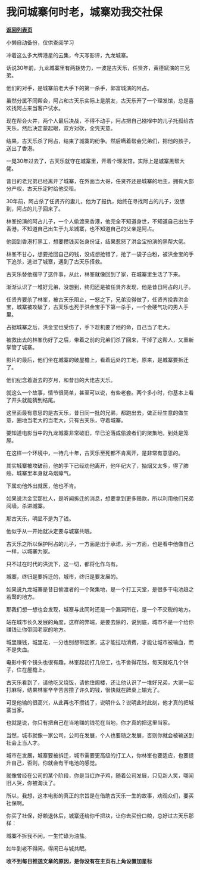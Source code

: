 # 我问城寨何时老，城寨劝我交社保

[**返回列表页**](/gzh/记忆承载3)

小懒自动备份，仅供查阅学习

冲着这么多大牌港星的云集，今天写影评，九龙城寨。

话说30年前，九龙城寨里有两拨势力，一波是古天乐，任贤齐，黄德斌演的三兄弟。

他们的对手，是城寨前老大手下的第一杀手，郭富城演的阿占。

虽然分属不同帮会，阿占和古天乐实际上是朋友，古天乐开了一个理发馆，总是喜欢找阿占来当客户试水。  

现在帮会火并，两个人最后决战，不得不动手，阿占把自己襁褓中的儿子托孤给古天乐，然后决定蒙起眼，双方对砍，全凭天意。

结果，古天乐杀了阿占，结束了城寨的纷争。然后瞒着帮会兄弟们，把他的孩子，送出了香港。

一晃30年过去了，古天乐就守在城寨里，开着个理发馆，实际上是城寨黑帮大佬。  

昔日的老兄弟已经离开了城寨，在外面当大哥，任贤齐还是城寨的地主，拥有大部分产权，古天乐定时给他交租。

30年前，阿占杀了任贤齐的妻儿，他为了报仇，始终在寻找阿占的儿子，没想到，阿占的儿子回来了。

林峯扮演的阿占儿子，一个人偷渡来香港，他完全不知道身世，不知道自己出生于香港，不知道自己出生于九龙城寨，也不知道自己的父亲是阿占。

他回到香港打黑工，想要攒钱买张身份证，结果惹怒了洪金宝扮演的黑帮大佬。

林峯不甘心，想要抢回自己的钱，没成想抢错了，抢了一袋子白粉，被洪金宝的手下追杀，逃进了城寨，遇到了古天乐搭救。

古天乐替他摆平了这件事，从此，林峯就像回到了家，在城寨里生活了下来。  

渐渐认识了一堆好兄弟，没想到，终归还是被任贤齐发现，他是昔日阿占的儿子。

任贤齐要杀了林峯，被古天乐阻止，一怒之下，兄弟没得做了，任贤齐投靠洪金宝，城寨被攻破了，古天乐也死于洪金宝手下第一杀手，一个会硬气功的男人手里。

占据城寨之后，洪金宝也受伤了，手下趁机要了他的命，自己当了老大。  

被救出去的林峯伤好了之后，带着之前的兄弟们杀了回来，干掉了这帮人，又重新掌管了城寨。

影片的最后，他们坐在城寨的破屋檐上，看着远处的工地，原来，是城寨要拆迁了。  

他们纪念着逝去的岁月，和昔日的大佬古天乐。

就这么一个故事，情节很简单，甚至可以说，有些老套。两个多小时，你基本上看了开头就能猜到结尾。

这里面最有意思的是古天乐，昔日同一批的兄弟，都跑出去，做正经生意的做生意，圈地当老大的当老大，只有古天乐，守着城寨。  

要知道电影当中的九龙城寨非常破旧，早已沦落成偷渡者们的聚集地，到处是笼屋。

在这样一个环境中，一待几十年，古天乐至死都不肯离开，是非常有意思的。

其实城寨被攻破前，他的手下已经劝他离开，他年纪大了，抽烟又太多，得了肺癌，城寨里本身就乌烟瘴气。

下属劝他外出就医，他也不肯。

如果说洪金宝那批人，是听闻拆迁的消息，想要拿到更多赔款，所以利用他们兄弟阋墙，杀进城寨。  

那古天乐，明显不是为了钱。  

他似乎从一开始就决定要与城寨共眠。

古天乐之所以保护阿占的儿子，一方面是出于承诺，另一方面，也是看中他像自己一样，以城寨为家。

只不过在时代的洪流下，这一切，都将化作乌有。  

城寨，终归是要拆迁的，城市，终归是要发展的。  

如果说九龙城寨是昔日偷渡者的一个聚集地，是一个打工天堂，是很多干电池趋之若鹜的地方。  

那我们想一想也会发现，城寨与此同时还是一个漏洞所在，是一个不交税的地方。  

站在城市长久发展的角度，这样的弊端，是要去除的，说到底，城市不是一个给你赚钱让你带回老家的地方。  

城里赚钱，城里花，一分也别想带回家，这才能拉动消费，才能让城市被输血，而不是失血。  

电影中有个镜头也很有趣，林峯起初打几份工，也不舍得花钱，每天就吃几个饼子，住在屋檐上。

古天乐看到了，请他吃叉烧饭，请他住阁楼，还让他认识了一堆好兄弟，大家一起打麻将，结果林峯辛辛苦苦攒了许久的钱，很快就在牌桌上输光了。

可是他输的很高兴，从此再也不攒钱了，说明什么？说明此时此刻，他才真的把城寨当家。  

也就是说，你只有把自己在当地赚的钱花在当地，你才真的把这里当家。  

当然，城市就像一家公司，公司在发展，个人也要随之发展，否则你就会被输送到社会上当人才。

城市在发展，城寨要被拆迁，城市需要更高级的打工人，你林峯也要适应，也要提升自己，否则，你就会有干电池的感觉。

就像曾经在公司的某个阶段，你是当红炸子鸡，随着公司发展，只见新人笑，哪闻旧人哭，你被淘汰了。  

所以，我想，这本电影的真正的宗旨是在借助古天乐一生的故事，劝观众们，要买社保啊。

你买了社保，好赖退休后，城寨还给你千把块，让你去买份口粮，总好过古天乐那样：

城寨不拆我不闲，一生忙碌为油盐。

如牛到老不得闲，得闲已与城共眠。

 **收不到每日推送文章的原因，是你没有在主页右上角设置加星标**

